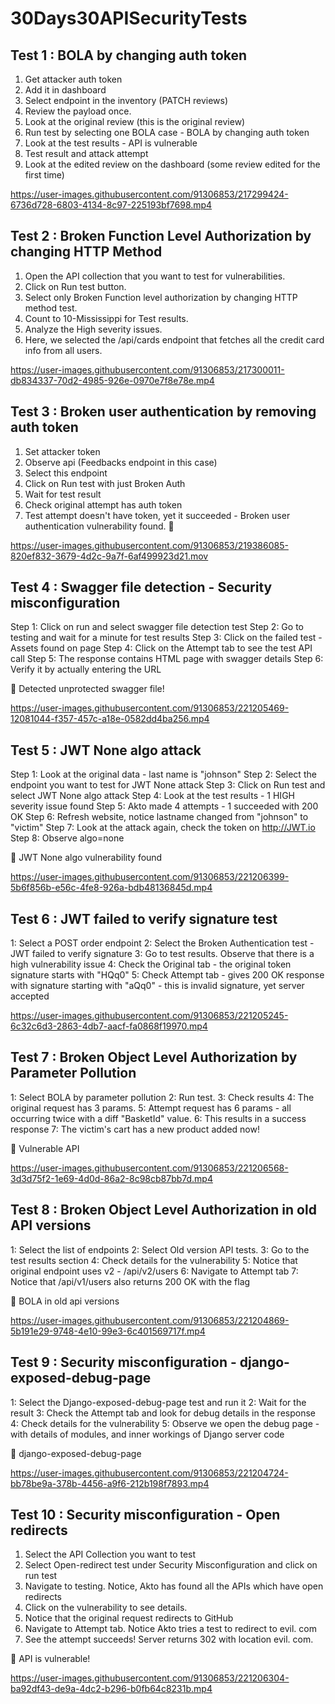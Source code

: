 # 30Days30APISecurityTests

## Test 1 : BOLA by changing auth token

1. Get attacker auth token 
2. Add it in dashboard 
3. Select endpoint in the inventory (PATCH reviews)
4. Review the payload once.
5. Look at the original review (this is the original review)
6. Run test by selecting one BOLA case - BOLA by changing auth token
7. Look at the test results - API is vulnerable
8. Test result and attack attempt
9. Look at the edited review on the dashboard (some review edited for the first time)


https://user-images.githubusercontent.com/91306853/217299424-6736d728-6803-4134-8c97-225193bf7698.mp4

## Test 2 : Broken Function Level Authorization by changing HTTP Method

1. Open the API collection that you want to test for vulnerabilities.
2. Click on Run test button.
3. Select only Broken Function level authorization by changing HTTP method test.
4. Count to 10-Mississippi for Test results.
5. Analyze the High severity issues. 
6. Here, we selected the /api/cards endpoint that fetches all the credit card info from all users.

https://user-images.githubusercontent.com/91306853/217300011-db834337-70d2-4985-926e-0970e7f8e78e.mp4

## Test 3 : Broken user authentication by removing auth token

1. Set attacker token
2. Observe api (Feedbacks endpoint in this case)
3. Select this endpoint
4. Click on Run test with just Broken Auth
5. Wait for test result
6. Check original attempt has auth token
7. Test attempt doesn't have token, yet it succeeded - Broken user authentication vulnerability found. :key:


https://user-images.githubusercontent.com/91306853/219386085-820ef832-3679-4d2c-9a7f-6af499923d21.mov

## Test 4 : Swagger file detection - Security misconfiguration 

Step 1: Click on run and select swagger file detection test
Step 2: Go to testing and wait for a minute for test results
Step 3: Click on the failed test - Assets found on page
Step 4: Click on the Attempt tab to see the test API call
Step 5: The response contains HTML page with swagger details
Step 6: Verify it by actually entering the URL

🐞 Detected unprotected swagger file!


https://user-images.githubusercontent.com/91306853/221205469-12081044-f357-457c-a18e-0582dd4ba256.mp4



## Test 5 : JWT None algo attack

Step 1: Look at the original data - last name is "johnson"
Step 2: Select the endpoint you want to test for JWT None attack
Step 3: Click on Run test and select JWT None algo attack
Step 4: Look at the test results - 1 HIGH severity issue found
Step 5: Akto made 4 attempts - 1 succeeded with 200 OK 
Step 6: Refresh website, notice lastname changed from "johnson" to "victim"
Step 7: Look at the attack again, check the token on http://JWT.io
Step 8: Observe algo=none

🐞 JWT None algo vulnerability found




https://user-images.githubusercontent.com/91306853/221206399-5b6f856b-e56c-4fe8-926a-bdb48136845d.mp4






## Test 6 : JWT failed to verify signature test

1: Select a POST order endpoint
2: Select the Broken Authentication test - JWT failed to verify signature
3: Go to test results. Observe that there is a high vulnerability issue
4: Check the Original tab - the original token signature starts with "HQq0"
5: Check Attempt tab - gives 200 OK response with signature starting with "aQq0" - this is invalid signature, yet server accepted



https://user-images.githubusercontent.com/91306853/221205245-6c32c6d3-2863-4db7-aacf-fa0868f19970.mp4






## Test 7 : Broken Object Level Authorization by Parameter Pollution 

1: Select BOLA by parameter pollution
2: Run test.
3: Check results
4: The original request has 3 params.
5: Attempt request has 6 params - all occurring twice with a diff "BasketId" value. 
6: This results in a success response
7: The victim's cart has a new product added now!

🐞 Vulnerable API


https://user-images.githubusercontent.com/91306853/221206568-3d3d75f2-1e69-4d0d-86a2-8c98cb87bb7d.mp4



## Test 8 : Broken Object Level Authorization in old API versions


1: Select the list of endpoints
2: Select Old version API tests.
3: Go to the test results section
4: Check details for the vulnerability
5: Notice that original endpoint uses v2 - /api/v2/users
6: Navigate to Attempt tab
7: Notice that /api/v1/users also returns 200 OK with the flag

🐞 BOLA in old api versions



https://user-images.githubusercontent.com/91306853/221204869-5b191e29-9748-4e10-99e3-6c401569717f.mp4



## Test 9 : Security misconfiguration - django-exposed-debug-page 

1: Select the Django-exposed-debug-page test and run it
2: Wait for the result
3: Check the Attempt tab and look for debug details in the response
4: Check details for the vulnerability
5: Observe we open the debug page - with details of modules, and inner workings of Django server code

🐞 django-exposed-debug-page


https://user-images.githubusercontent.com/91306853/221204724-bb78be9a-378b-4456-a9f6-212b198f7893.mp4




## Test 10 : Security misconfiguration - Open redirects

1. Select the API Collection you want to test
2. Select Open-redirect test under Security Misconfiguration and click on run test
3. Navigate to testing. Notice, Akto has found all the APIs which have open redirects
4. Click on the vulnerability to see details.
5. Notice that the original request redirects to GitHub
6. Navigate to Attempt tab. Notice Akto tries a test to redirect to evil. com
7. See the attempt succeeds! Server returns 302 with location evil. com. 

🐞 API is vulnerable!



https://user-images.githubusercontent.com/91306853/221206304-ba92df43-de9a-4dc2-b296-b0fb64c8231b.mp4




